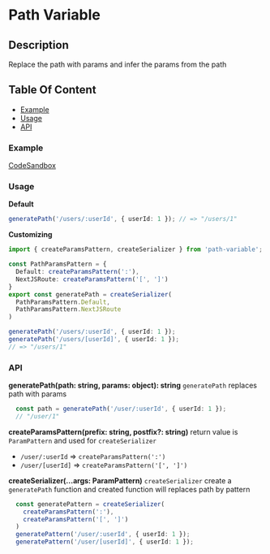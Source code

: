 # Path Variable

## Description
Replace the path with params and infer the params from the path
  
## Table Of Content
 - [Example](#Example)
 - [Usage](#Usage)
 - [API](#API)


### Example
[CodeSandbox](https://codesandbox.io/p/sandbox/ts-pattern-params-kzykks?file=%2Fsrc%2Findex.ts%3A1%2C1)
    
### Usage

**Default**
```ts
generatePath('/users/:userId', { userId: 1 }); // => "/users/1"
```

**Customizing** 
```ts
import { createParamsPattern, createSerializer } from 'path-variable';

const PathParamsPattern = {
  Default: createParamsPattern(':'),
  NextJSRoute: createParamsPattern('[', ']')
}
export const generatePath = createSerializer(
  PathParamsPattern.Default,
  PathParamsPattern.NextJSRoute
)

generatePath('/users/:userId', { userId: 1 });
generatePath('/users/[userId]', { userId: 1 });
// => "/users/1"
```
  

### API
**generatePath(path: string, params: object): string** 
 `generatePath` replaces path with params
```ts
  const path = generatePath('/user/:userId', { userId: 1 });
  // "/user/1"
```
 
**createParamsPattern(prefix: string, postfix?: string)**
 return value is `ParamPattern` and used for `createSerializer`
  - `/user/:userId` => `createParamsPattern(':')`
  - `/user/[userId]` => `createParamsPattern('[', ']')`

**createSerializer(...args: ParamPattern)**
 `createSerializer` create a `generatePath` function and created function will replaces path by pattern
```ts
  const generatePattern = createSerializer(
    createParamsPattern(':'),
    createParamsPattern('[', ']')
  )
  generatePattern('/user/:userId', { userId: 1 });
  generatePattern('/user/[userId]', { userId: 1 });
```

